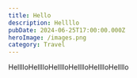 ```yaml
---
title: Hello
description: Hellllo
pubDate: 2024-06-25T17:00:00.000Z
heroImage: /images.png
category: Travel
---
```


HelllloHelllloHelllloHelllloHelllloHellllo
